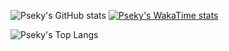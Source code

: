 ![Pseky's GitHub stats](https://github-readme-stats.vercel.app/api?username=pseky&show_icons=true&theme=dark)
[![Pseky's WakaTime stats](https://github-readme-stats.vercel.app/api/wakatime?username=psek&layout=compact&theme=dark)](https://wakatime.com/@Psek)

![Pseky's Top Langs](https://github-readme-stats.vercel.app/api/top-langs/?username=Pseky&langs_count=8&layout=compact&theme=dark)

